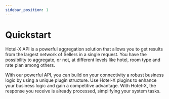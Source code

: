 ```yaml
---
sidebar_position: 1
---
```


# Quickstart

Hotel-X API is a powerful aggregation solution that allows you to get results from the largest network of Sellers in a single request. You have the possibility to aggregate, or not, at different levels like hotel, room type and rate plan among others.

With our powerful API, you can build on your connectivity a robust business logic by  using a unique plugin structure. Use Hotel-X plugins to enhance your business logic and gain a competitive advantage. With Hotel-X, the response you receive is already processed, simplifying your system tasks.
